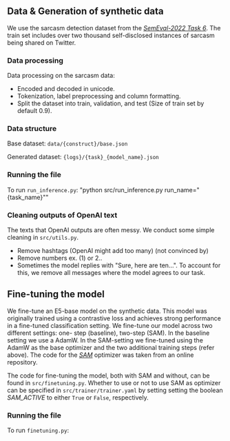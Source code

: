 

## Data & Generation of synthetic data

We use the sarcasm detection dataset from the [*SemEval-2022 Task 6*](https://aclanthology.org/2022.semeval-1.111/). The train set includes over two thousand self-disclosed instances of sarcasm being shared on Twitter.


### Data processing
Data processing on the sarcasm data:
* Encoded and decoded in unicode.
* Tokenization, label preprocessing and column formatting.
* Split the dataset into train, validation, and test (Size of train set by default 0.9).

### Data structure
Base dataset: ``data/{construct}/base.json``

Generated dataset: ``{logs}/{task}_{model_name}.json``

### Running the file
To run ```run_inference.py```: "python src/run_inference.py run_name="{task_name}""

### Cleaning outputs of OpenAI text
The texts that OpenAI outputs are often messy. We conduct some simple cleaning in ``src/utils.py``.
* Remove hashtags (OpenAI might add too many) (not convinced by)
* Remove numbers ex. (1) or 2..
* Sometimes the model replies with "Sure, here are ten...". To account for this, we remove all messages where the model agrees to our task.

## Fine-tuning the model

We fine-tune an E5-base model on the synthetic data. This model
was originally trained using a contrastive loss and achieves
strong performance in a fine-tuned classification setting.
We fine-tune our model across two different settings: one-
step (baseline), two-step (SAM). In the baseline setting we
use a AdamW. In the SAM-setting we fine-tuned using the
AdamW as the base optimizer and the two additional training
steps (refer above). The code for the [*SAM*](https://github.com/davda54/sam) optimizer was taken from an online repository. 

The code for fine-tuning the model, both with SAM and without, can be found in ``src/finetuning.py``. Whether to use or not to use SAM as optimizer can be specified in ``src/trainer/trainer.yaml`` by setting setting the boolean *SAM_ACTIVE* to either ``True`` or ``False``, respectively.

### Running the file

To run ``finetuning.py``: 